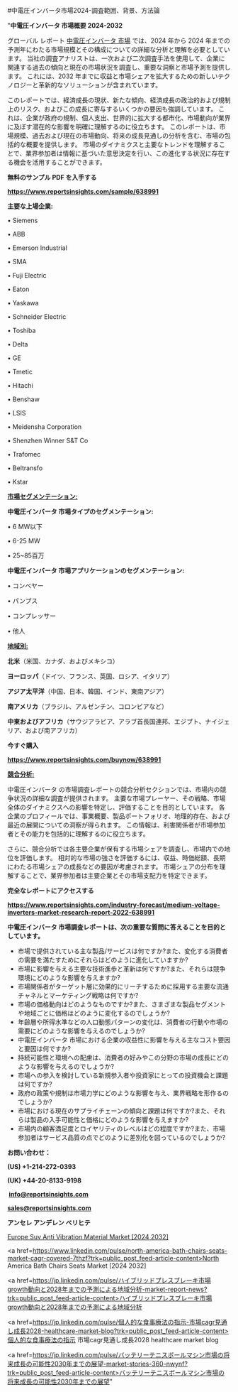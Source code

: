#中電圧インバータ市場2024-調査範囲、背景、方法論

"<strong>中電圧インバータ 市場概要 2024-2032</strong>

グローバル レポート <a href=https://www.reportsinsights.com/sample/638991>中電圧インバータ 市場</a> では、2024 年から 2024 年までの予測年にわたる市場規模とその構成についての詳細な分析と理解を必要としています。 当社の調査アナリストは、一次および二次調査手法を使用して、企業に関連する過去の傾向と現在の市場状況を調査し、重要な洞察と市場予測を提供します。 これには、2032 年までに収益と市場シェアを拡大​​するための新しいテクノロジーと革新的なソリューションが含まれています。

このレポートでは、経済成長の現状、新たな傾向、経済成長の政治的および規制上のリスク、およびこの成長に寄与するいくつかの要因も強調しています。 これは、企業が政府の規制、個人支出、世界的に拡大する都市化、市場動向が業界に及ぼす潜在的な影響を明確に理解するのに役立ちます。 このレポートは、市場規模、過去および現在の市場動向、将来の成長見通しの分析を含む、市場の包括的な概要を提供します。 市場のダイナミクスと主要なトレンドを理解することで、業界参加者は情報に基づいた意思決定を行い、この進化する状況に存在する機会を活用することができます。

<strong><b>無料のサンプル PDF を入手する</b></strong>

<a href=https://www.reportsinsights.com/sample/638991><strong><u>https://www.reportsinsights.com/sample/638991</u></strong></a>

<strong>主要な上場企業:</strong>

• Siemens

• ABB

• Emerson Industrial

• SMA

• Fuji Electric

• Eaton

• Yaskawa

• Schneider Electric

• Toshiba

• Delta

• GE

• Tmetic

• Hitachi

• Benshaw

• LSIS

• Meidensha Corporation

• Shenzhen Winner S&T Co

• Trafomec

• Beltransfo

• Kstar

<strong><u>市場セグメンテーション</u></strong><strong><u>:</u></strong>

<strong>中電圧インバータ 市場タイプのセグメンテーション:</strong>

• 6 MW以下

• 6-25 MW

• 25~85百万

<strong>中電圧インバータ 市場アプリケーションのセグメンテーション:</strong>

• コンベヤー

• パンプス

• コンプレッサー

• 他人

<strong><u>地域別</u></strong><strong><u>:</u></strong>

<strong>北米</strong>（米国、カナダ、およびメキシコ）

<strong>ヨーロッパ</strong>（ドイツ、フランス、英国、ロシア、イタリア）

<strong>アジア太平洋</strong>（中国、日本、韓国、インド、東南アジア）

<strong>南アメリカ</strong>（ブラジル、アルゼンチン、コロンビアなど）

<strong>中東およびアフリカ</strong>（サウジアラビア、アラブ首長国連邦、エジプト、ナイジェリア、および南アフリカ）

<strong>今すぐ購入</strong>

<a href=https://www.reportsinsights.com/buynow/638991><strong><u>https://www.reportsinsights.com/buynow/638991</u></strong></a>

<strong><u>競合分析:</u></strong>

中電圧インバータ の市場調査レポートの競合分析セクションでは、市場内の競争状況の詳細な調査が提供されます。 主要な市場プレーヤー、その戦略、市場全体のダイナミクスへの影響を特定し、評価することを目的としています。 各企業のプロフィールでは、事業概要、製品ポートフォリオ、地理的存在、および最近の展開についての洞察が得られます。 この情報は、利害関係者が市場参加者とその能力を包括的に理解するのに役立ちます。

さらに、競合分析では各主要企業が保有する市場シェアを調査し、市場内での地位を評価します。 相対的な市場の強さを評価するには、収益、時価総額、長期にわたる市場シェアの成長などの要因が考慮されます。 市場シェアの分布を理解することで、業界参加者は主要企業とその市場支配力を特定できます。

<strong>完全なレポートにアクセスする</strong>

<a href=https://www.reportsinsights.com/industry-forecast/medium-voltage-inverters-market-research-report-2022-638991><strong><u><b>https://www.reportsinsights.com/industry-forecast/medium-voltage-inverters-market-research-report-2022-638991</b></u></strong></a>

<strong><b>中電圧インバータ 市場調査レポートは、次の重要な質問に答えることを目的としています。</b></strong>
<ul>
  <li>市場で提供されている主な製品/サービスは何ですか?また、変化する消費者の需要を満たすためにそれらはどのように進化していますか?</li>
  <li>市場に影響を与える主要な技術進歩と革新は何ですか?また、それらは競争環境にどのような影響を与えますか?</li>
  <li>市場関係者がターゲット層に効果的にリーチするために採用する主要な流通チャネルとマーケティング戦略は何ですか?</li>
  <li>市場の価格動向はどのようなものですか?また、さまざまな製品セグメントや地域ごとに価格はどのように変化するのでしょうか?</li>
  <li>年齢層や所得水準などの人口動態パターンの変化は、消費者の行動や市場の需要にどのような影響を与えるのでしょうか?</li>
  <li>中電圧インバータ 市場における企業の収益性に影響を与える主なコスト要因と要因は何ですか?</li>
  <li>持続可能性と環境への配慮は、消費者の好みやこの分野の市場の成長にどのような影響を与えるのでしょうか?</li>
  <li>市場への参入を検討している新規参入者や投資家にとっての投資機会と課題は何ですか?</li>
  <li>政府の政策や規制は市場力学にどのような影響を与え、業界戦略を形作るのでしょうか?</li>
  <li>市場における現在のサプライチェーンの傾向と課題は何ですか?また、それらは製品の入手可能性と価格にどのような影響を与えますか?</li>
  <li>市場内の顧客満足度とロイヤリティのレベルはどの程度ですか?また、市場参加者はサービス品質の点でどのように差別化を図っているのでしょうか?</li>
</ul>
<strong>お問い合わせ：</strong>

<strong>(US) +1-214-272-0393</strong>

<strong>(UK) +44-20-8133-9198</strong>

<strong> </strong><a href=info@reportsinsights.com><strong><u>info@reportsinsights.com</u></strong></a>

<a href=sales@reportsinsights.com><strong><u>sales@reportsinsights.com</u></strong></a>

<strong>アンセレ アンデレン ベリヒテ</strong>

<a href=https://www.linkedin.com/pulse/europe-suv-anti-vibration-material-market-cagr-j6fof/>Europe Suv Anti Vibration Material Market [2024 2032]</a>

<a href=https://www.linkedin.com/pulse/north-america-bath-chairs-seats-market-cagr-covered-7thzf?trk=public_post_feed-article-content>North America Bath Chairs Seats Market [2024 2032]</a>

<a href=https://jp.linkedin.com/pulse/ハイブリッドプレスブレーキ市場growth動向と2028年までの予測による地域分析-market-report-news?trk=public_post_feed-article-content>ハイブリッドプレスブレーキ市場growth動向と2028年までの予測による地域分析</a>

<a href=https://jp.linkedin.com/pulse/個人的な食事療法の指示-市場cagr見通し成長2028-healthcare-market-blog?trk=public_post_feed-article-content>個人的な食事療法の指示 市場cagr見通し成長2028 healthcare market blog</a>

<a href=https://jp.linkedin.com/pulse/バッテリーテニスボールマシン市場の将来成長の可能性2030年までの展望-market-stories-360-nwynf?trk=public_post_feed-article-content>バッテリーテニスボールマシン市場の将来成長の可能性2030年までの展望</a>"
